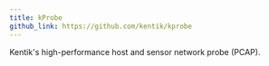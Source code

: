 ```yaml
---
title: kProbe
github_link: https://github.com/kentik/kprobe
---
```


Kentik's high-performance host and sensor network probe (PCAP).